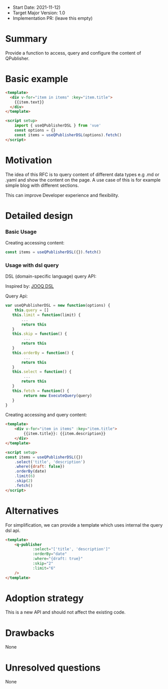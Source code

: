 - Start Date: 2021-11-12)
- Target Major Version: 1.0
- Implementation PR: (leave this empty)

# Summary

Provide a function to access, query and configure the content of QPublisher.

# Basic example

````html
<template>
  <div v-for="item in items" :key="item.title">
    {{item.text}}
  </div>
</template>

<script setup>
    import { useQPublisherDSL } from 'vue'
    const options = {}
    const items = useQPublisherDSL(options).fetch()
</script>
````


# Motivation
The idea of this RFC is to  query content of different data types e.g .md or .yaml and 
show the content on the page.
A use case of this is for example simple blog with different sections.

This can improve Developer experience and flexibility.

# Detailed design

### Basic Usage

Creating accessing content:

```js
const items = useQPublisherDSL({}).fetch()
```

### Usage with dsl query
DSL (domain-specific language) query API:

Inspired by: [JOOQ DSL] 

[JOOQ DSL]: https://www.jooq.org/doc/3.9/manual-single-page/#select-statement

Query Api:
```js
var useQPublisherDSL = new function(options) {
    this.query = []
   this.limit = function(limit) {
       ...
       return this
   } 
   this.skip = function() {
        ...
       return this
   }
   this.orderBy = function() {
        ...
       return this
   }
   this.select = function() {
        ...
       return this
   }
   this.fetch = function() {
        return new ExecuteQuery(query)
   }
}
```

Creating accessing and query content:

```html
<template>
    <div v-for="item in items" :key="item.title">
        {{item.title}}: {{item.description}}
    </div>
</template>

<script setup>
const items = useQPublisherDSL({})
    .select('title', 'description')
    .where({draft: false})
    .orderBy(date)
    .limit(6)
    .skip(2)
    .fetch()
</script>
```

# Alternatives
For simplification, we can provide a template which uses internal the query dsl api.

````html
<template>
    <q-publisher
            :select="['title', 'description']"
            :orderBy="date"
            :where="{draft: true}"
            :skip="2"
            :limit="6"
    />
</template>
````


# Adoption strategy

This is a new API and should not affect the existing code.

# Drawbacks

None

# Unresolved questions

None
